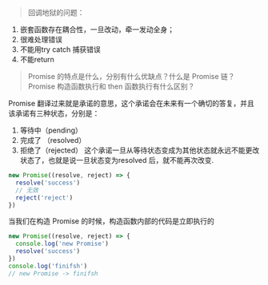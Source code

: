 >回调地狱的问题：

1. 嵌套函数存在耦合性，一旦改动，牵一发动全身；
2. 很难处理错误
3. 不能用try catch 捕获错误
4. 不能return

>Promise 的特点是什么，分别有什么优缺点？什么是 Promise 链？Promise 构造函数执行和 then 函数执行有什么区别？

Promise 翻译过来就是承诺的意思，这个承诺会在未来有一个确切的答复，并且该承诺有三种状态，分别是：

1. 等待中（pending）
2. 完成了 （resolved）
3. 拒绝了（rejected）
这个承诺一旦从等待状态变成为其他状态就永远不能更改状态了，也就是说一旦状态变为resolved 后，就不能再次改变.
```javascript
new Promise((resolve, reject) => {
  resolve('success')
  // 无效
  reject('reject')
})
```
当我们在构造 Promise 的时候，构造函数内部的代码是立即执行的

```javascript
new Promise((resolve, reject) => {
  console.log('new Promise')
  resolve('success')
})
console.log('finifsh')
// new Promise -> finifsh
```









